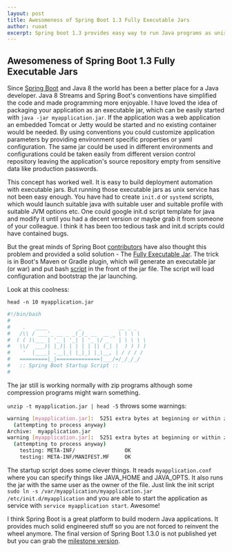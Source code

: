 ```yaml
---
layout: post
title: Awesomeness of Spring Boot 1.3 Fully Executable Jars
author: ruoat
excerpt: Spring boot 1.3 provides easy way to run Java programs as unix service
---
```


Awesomeness of Spring Boot 1.3 Fully Executable Jars
----------------------------------------------------

Since [Spring Boot](https://github.com/spring-projects/spring-boot) and Java 8 the world has been a better place for a Java developer. Java 8 Streams and Spring Boot's conventions 
have simplified the code and made programming more enjoyable. I have loved the idea of packaging your application as an executable jar, which can be easily started with `java -jar myapplication.jar`.
If the application was a web application an embedded Tomcat or Jetty would be started and no existing container would be needed. By using conventions you could customize application
parameters by providing environment specific properties or yaml configuration. The same jar could be used in different environments and configurations could be taken easily from different
version control repository leaving the application's source repository empty from sensitive data like production passwords.

This concept has worked well. It is easy to build deployment automation with executable jars. But running those executable jars as unix service has not been easy enough. You have had to create
`init.d` or `systemd` scripts, which would launch suitable java with suitable user and suitable profile with suitable JVM options etc. One could google init.d script template for java and modify it until you
had a decent version or maybe grab it from someone of your colleague. I think it has been too tedious task and init.d scripts could have contained bugs.

But the great minds of Spring Boot [contributors](https://github.com/spring-projects/spring-boot/graphs/contributors) have also thought this problem and provided a solid
solution - The [Fully Executable Jar](http://docs.spring.io/spring-boot/docs/1.3.0.M5/reference/htmlsingle/#deployment-install).
The trick is in Boot's Maven or Gradle plugin, which will generate an executable jar (or war) and put
bash [script](https://github.com/spring-projects/spring-boot/blob/master/spring-boot-tools/spring-boot-loader-tools/src/main/resources/org/springframework/boot/loader/tools/launch.script) in the front of the jar file.
The script will load configuration and bootstrap the jar launching.

Look at this coolness:

`head -n 10 myapplication.jar`
 
```bash
#!/bin/bash
#
#    .   ____          _            __ _ _
#   /\\ / ___'_ __ _ _(_)_ __  __ _ \ \ \ \
#  ( ( )\___ | '_ | '_| | '_ \/ _`` | \ \ \ \
#   \\/  ___)| |_)| | | | | || (_| |  ) ) ) )
#    '  |____| .__|_| |_|_| |_\__, | / / / /
#   =========|_|==============|___/=/_/_/_/
#   :: Spring Boot Startup Script ::
#
```

The jar still is working normally with zip programs although some compression programs might warn something.

`unzip -t myapplication.jar | head -5` throws some warnings:

```bash
warning [myapplication.jar]:  5251 extra bytes at beginning or within zipfile
  (attempting to process anyway)
Archive:  myapplication.jar
warning [myapplication.jar]:  5251 extra bytes at beginning or within zipfile
  (attempting to process anyway)
    testing: META-INF/                OK
    testing: META-INF/MANIFEST.MF     OK

```

The startup script does some clever things. It reads `myapplication.conf` where you can specify things like JAVA_HOME and JAVA_OPTS. It also runs the jar with
the same user as the owner of the file. Just link the init script `sudo ln -s /var/myapplication/myapplication.jar /etc/init.d/myapplication`
and you are able to start the application as service with `service myapplication start`. Awesome!

I think Spring Boot is a great platform to build modern Java applications. It provides much solid engineered stuff so you are not forced to reinvent the wheel anymore.
The final version of Spring Boot 1.3.0 is not published yet but you can grab the [milestone version](http://docs.spring.io/spring-boot/docs/1.3.0.M5/reference/htmlsingle/).

